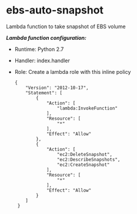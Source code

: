 # ebs-auto-snapshot
Lambda function to take snapshot of EBS volume

***Lambda function configuration:***

- Runtime: Python 2.7
  
- Handler: index.handler
  
- Role: Create a lambda role with this inline policy
  
  ```
  {
      "Version": "2012-10-17",
      "Statement": [
          {
              "Action": [
                  "lambda:InvokeFunction"
              ],
              "Resource": [
                  "*"
              ],
              "Effect": "Allow"
          },
          {
              "Action": [
                  "ec2:DeleteSnapshot",
                  "ec2:DescribeSnapshots",
                  "ec2:CreateSnapshot"
              ],
              "Resource": [
                  "*"
              ],
              "Effect": "Allow"
          }
      ]
   }
   ```
